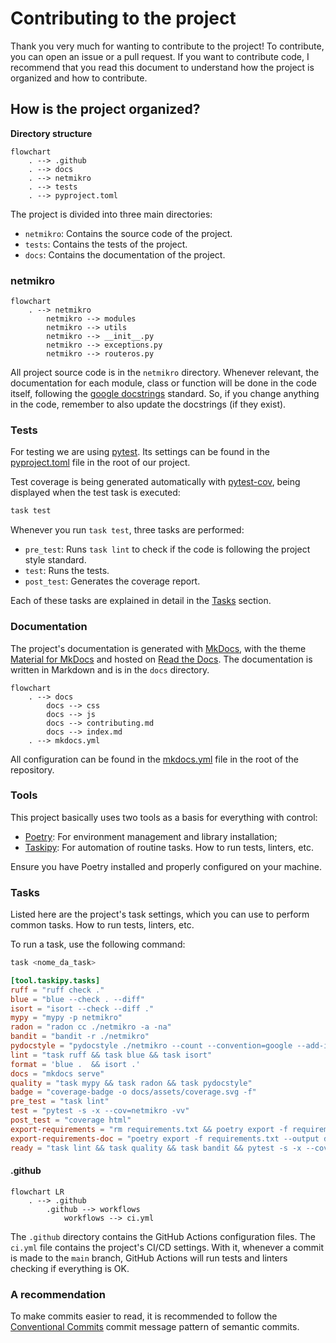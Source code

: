 # Contributing to the project

Thank you very much for wanting to contribute to the project! To contribute, you can open an issue or a pull request. If you want to contribute code, I recommend that you read this document to understand how the project is organized and how to contribute.

## How is the project organized?

**Directory structure**

```mermaid
flowchart
    . --> .github
    . --> docs
    . --> netmikro
    . --> tests
    . --> pyproject.toml
```

The project is divided into three main directories:

- `netmikro`: Contains the source code of the project.
- `tests`: Contains the tests of the project.
- `docs`: Contains the documentation of the project.

### netmikro

```mermaid
flowchart
    . --> netmikro
        netmikro --> modules
        netmikro --> utils
        netmikro --> __init__.py
        netmikro --> exceptions.py
        netmikro --> routeros.py
```

All project source code is in the `netmikro` directory. Whenever relevant, the documentation for each module, class or function will be done in the code itself, following the [google docstrings](https://sphinxcontrib-napoleon.readthedocs.io/en/latest/example_google.html) standard. So, if you change anything in the code, remember to also update the docstrings (if they exist).

### Tests

For testing we are using [pytest](https://docs.pytest.org/). Its settings can be found in the [pyproject.toml](pyproject.toml) file in the root of our project.

Test coverage is being generated automatically with [pytest-cov](https://github.com/pytest-dev/pytest-cov), being displayed when the test task is executed:

```bash
task test
```

Whenever you run `task test`, three tasks are performed:

- `pre_test`: Runs `task lint` to check if the code is following the project style standard.
- `test`: Runs the tests.
- `post_test`: Generates the coverage report.

Each of these tasks are explained in detail in the [Tasks](#tasks) section.

### Documentation

The project's documentation is generated with [MkDocs](https://www.mkdocs.org/), with the theme [Material for MkDocs](https://squidfunk.github.io/mkdocs-material/) and hosted on [Read the Docs](https://readthedocs.org/). The documentation is written in Markdown and is in the `docs` directory.

```mermaid
flowchart
    . --> docs
        docs --> css
        docs --> js
        docs --> contributing.md
        docs --> index.md
    . --> mkdocs.yml
```

All configuration can be found in the [mkdocs.yml](https://github.com/henriquesebastiao/netmikro/blob/main/mkdocs.yml) file in the root of the repository.

### Tools

This project basically uses two tools as a basis for everything with control:

- [Poetry](https://python-poetry.org/): For environment management and library installation;
- [Taskipy](https://github.com/illBeRoy/taskipy): For automation of routine tasks. How to run tests, linters, etc.

Ensure you have Poetry installed and properly configured on your machine.

### Tasks

Listed here are the project's task settings, which you can use to perform common tasks. How to run tests, linters, etc.

To run a task, use the following command:

```bash
task <nome_da_task>
```

```toml
[tool.taskipy.tasks]
ruff = "ruff check ."
blue = "blue --check . --diff"
isort = "isort --check --diff ."
mypy = "mypy -p netmikro"
radon = "radon cc ./netmikro -a -na"
bandit = "bandit -r ./netmikro"
pydocstyle = "pydocstyle ./netmikro --count --convention=google --add-ignore=D100,D104,D105,D107"
lint = "task ruff && task blue && task isort"
format = 'blue .  && isort .'
docs = "mkdocs serve"
quality = "task mypy && task radon && task pydocstyle"
badge = "coverage-badge -o docs/assets/coverage.svg -f"
pre_test = "task lint"
test = "pytest -s -x --cov=netmikro -vv"
post_test = "coverage html"
export-requirements = "rm requirements.txt && poetry export -f requirements.txt --output requirements.txt --without-hashes"
export-requirements-doc = "poetry export -f requirements.txt --output docs/requirements.txt --without-hashes --only doc"
ready = "task lint && task quality && task bandit && pytest -s -x --cov=netmikro -vv && coverage html && task export-requirements && task export-requirements-doc && task badge"
```

#### .github

```mermaid
flowchart LR
    . --> .github
        .github --> workflows
            workflows --> ci.yml
```

The `.github` directory contains the GitHub Actions configuration files. The `ci.yml` file contains the project's CI/CD settings. With it, whenever a commit is made to the `main` branch, GitHub Actions will run tests and linters checking if everything is OK.

### A recommendation

To make commits easier to read, it is recommended to follow the [Conventional Commits](https://www.conventionalcommits.org/en/v1.0.0/) commit message pattern of semantic commits.